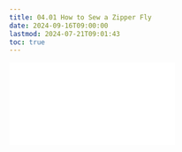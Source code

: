 ```yaml
---
title: 04.01 How to Sew a Zipper Fly
date: 2024-09-16T09:00:00
lastmod: 2024-07-21T09:01:43
toc: true
---
```


![Link to included file contents](../../../../sewing/how-to-sew-a-zipper-fly-and-waistband.md)
